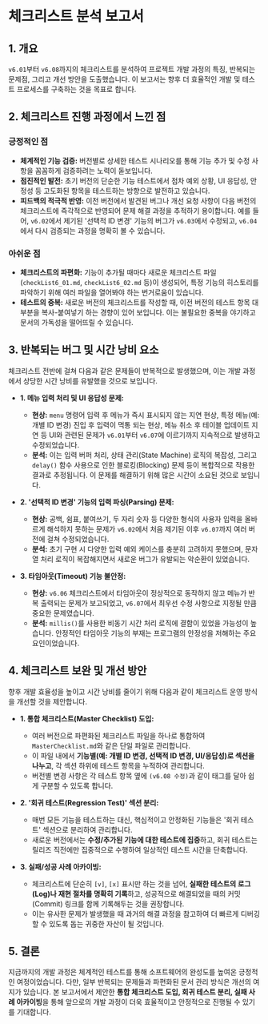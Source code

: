 # 체크리스트 분석 보고서

## 1. 개요
`v6.01`부터 `v6.08`까지의 체크리스트를 분석하여 프로젝트 개발 과정의 특징, 반복되는 문제점, 그리고 개선 방안을 도출했습니다. 이 보고서는 향후 더 효율적인 개발 및 테스트 프로세스를 구축하는 것을 목표로 합니다.

## 2. 체크리스트 진행 과정에서 느낀 점

### 긍정적인 점
* **체계적인 기능 검증:** 버전별로 상세한 테스트 시나리오를 통해 기능 추가 및 수정 사항을 꼼꼼하게 검증하려는 노력이 돋보입니다.
* **점진적인 발전:** 초기 버전의 단순한 기능 테스트에서 점차 예외 상황, UI 응답성, 안정성 등 고도화된 항목을 테스트하는 방향으로 발전하고 있습니다.
* **피드백의 적극적 반영:** 이전 버전에서 발견된 버그나 개선 요청 사항이 다음 버전의 체크리스트에 즉각적으로 반영되어 문제 해결 과정을 추적하기 용이합니다. 예를 들어, `v6.02`에서 제기된 '선택적 ID 변경' 기능의 버그가 `v6.03`에서 수정되고, `v6.04`에서 다시 검증되는 과정을 명확히 볼 수 있습니다.

### 아쉬운 점
* **체크리스트의 파편화:** 기능이 추가될 때마다 새로운 체크리스트 파일(`checkList6_01.md`, `checkList6_02.md` 등)이 생성되어, 특정 기능의 히스토리를 파악하기 위해 여러 파일을 열어봐야 하는 번거로움이 있습니다.
* **테스트의 중복:** 새로운 버전의 체크리스트를 작성할 때, 이전 버전의 테스트 항목 대부분을 복사-붙여넣기 하는 경향이 있어 보입니다. 이는 불필요한 중복을 야기하고 문서의 가독성을 떨어뜨릴 수 있습니다.

## 3. 반복되는 버그 및 시간 낭비 요소

체크리스트 전반에 걸쳐 다음과 같은 문제들이 반복적으로 발생했으며, 이는 개발 과정에서 상당한 시간 낭비를 유발했을 것으로 보입니다.

* **1. 메뉴 입력 처리 및 UI 응답성 문제:**
    * **현상:** `menu` 명령어 입력 후 메뉴가 즉시 표시되지 않는 지연 현상, 특정 메뉴(예: 개별 ID 변경) 진입 후 입력이 먹통 되는 현상, 메뉴 취소 후 테이블 업데이트 지연 등 UI와 관련된 문제가 `v6.01`부터 `v6.07`에 이르기까지 지속적으로 발생하고 수정되었습니다.
    * **분석:** 이는 입력 버퍼 처리, 상태 관리(State Machine) 로직의 복잡성, 그리고 `delay()` 함수 사용으로 인한 블로킹(Blocking) 문제 등이 복합적으로 작용한 결과로 추정됩니다. 이 문제를 해결하기 위해 많은 시간이 소요된 것으로 보입니다.

* **2. '선택적 ID 변경' 기능의 입력 파싱(Parsing) 문제:**
    * **현상:** 공백, 쉼표, 붙여쓰기, 두 자리 숫자 등 다양한 형식의 사용자 입력을 올바르게 해석하지 못하는 문제가 `v6.02`에서 처음 제기된 이후 `v6.07`까지 여러 버전에 걸쳐 수정되었습니다.
    * **분석:** 초기 구현 시 다양한 입력 예외 케이스를 충분히 고려하지 못했으며, 문자열 처리 로직이 복잡해지면서 새로운 버그가 유발되는 악순환이 있었습니다.

* **3. 타임아웃(Timeout) 기능 불안정:**
    * **현상:** `v6.06` 체크리스트에서 타임아웃이 정상적으로 동작하지 않고 메뉴가 반복 출력되는 문제가 보고되었고, `v6.07`에서 최우선 수정 사항으로 지정될 만큼 중요한 문제였습니다.
    * **분석:** `millis()`를 사용한 비동기 시간 처리 로직에 결함이 있었을 가능성이 높습니다. 안정적인 타임아웃 기능의 부재는 프로그램의 안정성을 저해하는 주요 요인이었습니다.

## 4. 체크리스트 보완 및 개선 방안

향후 개발 효율성을 높이고 시간 낭비를 줄이기 위해 다음과 같이 체크리스트 운영 방식을 개선할 것을 제안합니다.

* **1. 통합 체크리스트(Master Checklist) 도입:**
    * 여러 버전으로 파편화된 체크리스트 파일을 하나로 통합하여 `MasterChecklist.md`와 같은 단일 파일로 관리합니다.
    * 이 파일 내에서 **기능별(예: 개별 ID 변경, 선택적 ID 변경, UI/응답성)로 섹션을 나누고**, 각 섹션 하위에 테스트 항목을 누적하여 관리합니다.
    * 버전별 변경 사항은 각 테스트 항목 옆에 `(v6.08 수정)`과 같이 태그를 달아 쉽게 구분할 수 있도록 합니다.

* **2. '회귀 테스트(Regression Test)' 섹션 분리:**
    * 매번 모든 기능을 테스트하는 대신, 핵심적이고 안정화된 기능들은 '회귀 테스트' 섹션으로 분리하여 관리합니다.
    * 새로운 버전에서는 **수정/추가된 기능에 대한 테스트에 집중**하고, 회귀 테스트는 릴리즈 직전에만 집중적으로 수행하여 일상적인 테스트 시간을 단축합니다.

* **3. 실패/성공 사례 아카이빙:**
    * 체크리스트에 단순히 `[v]`, `[x]` 표시만 하는 것을 넘어, **실패한 테스트의 로그(Log)나 재현 절차를 명확히 기록**하고, 성공적으로 해결되었을 때의 커밋(Commit) 링크를 함께 기록해두는 것을 권장합니다.
    * 이는 유사한 문제가 발생했을 때 과거의 해결 과정을 참고하여 더 빠르게 디버깅할 수 있도록 돕는 귀중한 자산이 될 것입니다.

## 5. 결론
지금까지의 개발 과정은 체계적인 테스트를 통해 소프트웨어의 완성도를 높여온 긍정적인 여정이었습니다. 다만, 일부 반복되는 문제들과 파편화된 문서 관리 방식은 개선의 여지가 있습니다. 본 보고서에서 제안한 **통합 체크리스트 도입, 회귀 테스트 분리, 실패 사례 아카이빙**을 통해 앞으로의 개발 과정이 더욱 효율적이고 안정적으로 진행될 수 있기를 기대합니다.
